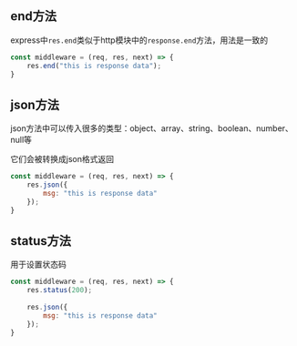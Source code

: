 ## end方法

express中`res.end`类似于http模块中的`response.end`方法，用法是一致的

```js
const middleware = (req, res, next) => {
    res.end("this is response data");
}
```



## json方法

json方法中可以传入很多的类型：object、array、string、boolean、number、null等

它们会被转换成json格式返回

```js
const middleware = (req, res, next) => {
    res.json({
        msg: "this is response data"
    });
}
```



## status方法

用于设置状态码

```js
const middleware = (req, res, next) => {
    res.status(200);
    
    res.json({
        msg: "this is response data"
    });
}
```

